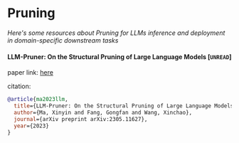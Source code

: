 # Pruning
*Here's some resources about Pruning for LLMs inference and deployment in domain-specific downstream tasks*


#### LLM-Pruner: On the Structural Pruning of Large Language Models [`UNREAD`]

paper link: [here](https://arxiv.org/pdf/2305.11627)

citation: 
```bibtex
@article{ma2023llm,
  title={LLM-Pruner: On the Structural Pruning of Large Language Models},
  author={Ma, Xinyin and Fang, Gongfan and Wang, Xinchao},
  journal={arXiv preprint arXiv:2305.11627},
  year={2023}
}
```
    
